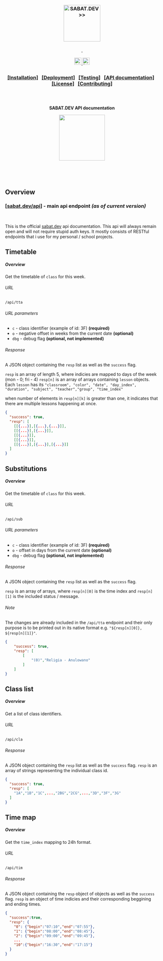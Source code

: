 <div class="head">
  <h3 align="center">
    <p>&nbsp;</p>
    <a href="https://github.com/Cloud11665/sabat.dev#----------------">
      <img src="https://raw.githubusercontent.com/Cloud11665/sabat.dev/master/images/banner.png" height="120" alt="SABAT.DEV >>">
    <p>&nbsp;</p>
   </h3>
  <p align="center">
    <a href="https://sabat.dev" target="_blank">
      <img src="https://img.shields.io/website?down_color=critical&down_message=offline&logo=icloud&logoColor=ffffff&up_color=45966E&up_message=online&url=https%3A%2F%2Fsabat.dev" alt="website status" height="23">
    </a>
    <a href="https://github.com/Cloud11665/sabat.dev/actions?query=workflow%3Abuild">
      <img src="https://img.shields.io/github/workflow/status/Cloud11665/sabat.dev/build?color=45966E&label=build&logo=python&logoColor=ffffff" alt="build status" height="23">
    </a>
  </p>
  <h2></h2>
    <h3>
      <p align="center">
        <a href="https://github.com/Cloud11665/sabat.dev#installation">[Installation]</a>
        &nbsp;
        <a href="https://github.com/Cloud11665/sabat.dev#deployment">[Deployment]</a>
        &nbsp;
        <a href="https://github.com/Cloud11665/sabat.dev#testing">[Testing]</a>
        &nbsp;
        <a href="https://github.com/Cloud11665/sabat.dev/blob/master/api/README.md">[API documentation]</a>
        &nbsp;
        <a href="https://github.com/Cloud11665/sabat.dev/blob/master/LICENSE">[License]</a>
        &nbsp;
        <a href="https://github.com/Cloud11665/sabat.dev#contributing">[Contributing]</a>
      </p>
    </h3>
  <h2></h2>
  <p>&nbsp;</p>
  <p align="center">
    <strong>
      SABAT.DEV API documentation
    </strong>
  </p>
  <p align="center">
    <a href="https://github.com/Cloud11665/sabat.dev/tree/master/api">
      <img src="https://img.shields.io/badge/API%20version-1.3.2-EF30A1" width="150px">
    </a>
  </p>
  <p>&nbsp;</p>
  <p>&nbsp;</p>
</div>

## Overview
### [[sabat.dev/api](https://sabat.dev/api)] - main api endpoint *(as of current version)*
<p>&nbsp;</p>

This is the official [sabat.dev](https://sabat.dev) api documentation. This api will always remain open and will not require stupid auth keys.
It mostly consists of RESTful endpoints that i use for my personal / school projects.

## Timetable

##### Overview
Get the timetable of `class` for this week.

###### URL
    /api/tta

###### URL parameters
- `c` - class identifier (example of id: 3F) **(required)**
- `o` - negative offset in weeks from the current date **(optional)**
- `dbg` - debug flag **(optional, not implemented)**

###### Response
A JSON object containing the `resp` list as well as the `success` flag.

`resp` is an array of length 5, where indicies are mapped to days of the week (mon - 0; fri - 4)
`resp[n]` is an array of arrays containing `lesson` objects.
Each `lesson` has its `"classroom", "color", "date", "day_index", "duration", "subject", "teacher","group", "time_index"`

when number of elements in `resp[n][k]` is greater than one, it indicates that there are multiple lessons happening at once.
```json
{
  "success": true,
  "resp": [
    [[{...}],[{...},{...}]],
    [[{...}],[{...}]],
    [[{...}]],
    [[{...}]],
    [[{...}],[{...}],[{...}]]
  ]
}
```

## Substitutions

##### Overview
Get the timetable of `class` for this week.

###### URL
    /api/sub
###### URL parameters
- `c` - class identifier (example of id: 3F) **(required)**
- `o` - offset in days from the current date **(optional)**
- `dbg` - debug flag **(optional, not implemented)**

###### Response
A JSON object containing the `resp` list as well as the `success` flag.

`resp` is an array of arrays, where `resp[n][0]` is the time index and `resp[n][1]` is the included status / message.
###### Note
The changes are already included in the `/api/tta` endpoint and their only purpose is to be printed out in its native format e.g. `"${resp[n][0]}, ${resp[n][1]}"`.

```json
{
	"success": true,
	"resp": [
		[
			"(0)","Religia - Anulowano"
		]
	]
}
```

## Class list

##### Overview
Get a list of class identifiers.

###### URL
    /api/cla

###### Response
A JSON object containing the `resp` list as well as the `success` flag.
`resp` is an array of strings representing the individual class id.

```json
{
  "success": true,
  "resp": [
    "1A","1B","1C",...,"2BG","2CG",...,"3D","3F","3G"
  ]
}
```

## Time map

##### Overview
Get the `time_index` mapping to 24h format.

###### URL
    /api/tim

###### Response
A JSON object containing the `resp` object of objects as well as the `success` flag.
`resp` is an object of time indicies and their corresponding beggining and ending times.

```json
{
  "success":true,
  "resp": {
    "0": {"begin":"07:10","end":"07:55"},
    "1": {"begin":"08:00","end":"08:45"},
    "2": {"begin":"09:00","end":"09:45"},
    ...
    "10":{"begin":"16:30","end":"17:15"}
  }
}
```

